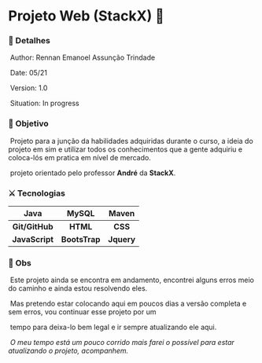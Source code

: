 # Projeto Web (StackX) :small_red_triangle_down:



### :page_facing_up: ​Detalhes 

​		Author: Rennan Emanoel Assunção Trindade

​		Date: 05/21

​		Version: 1.0

​		Situation: In progress

### :thought_balloon: ​Objetivo

​		Projeto para a junção da habilidades adquiridas durante o curso, a ideia do projeto em sim e utilizar todos os conhecimentos 		que a gente adquiriu e coloca-lós em pratica em nível de mercado.

​		projeto orientado pelo professor **André** da **StackX**.

### :crossed_swords: Tecnologias		

|      Java      |     MySQL     |   Maven    |
| :------------: | :-----------: | :--------: |
| **Git/GitHub** |   **HTML**    |  **CSS**   |
| **JavaScript** | **BootsTrap** | **Jquery** |



### :beginner: ​Obs 

​		Este projeto ainda se encontra em andamento, encontrei alguns erros meio do caminho e ainda estou resolvendo eles.

​		Mas pretendo estar colocando aqui em poucos dias a versão completa e sem erros, vou continuar esse projeto por um   	

​		tempo para deixa-lo bem legal e ir sempre atualizando ele aqui.

​		*O meu tempo está um pouco corrido mais farei o possível para estar atualizando o projeto, acompanhem.*

